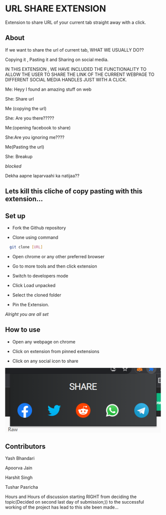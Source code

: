 
# URL SHARE EXTENSION

Extension to share URL of your current tab straight away with a click.




## About


If we want to share the url of current tab, WHAT WE USUALLY DO??

Copying it , Pasting it and Sharing on social media.

IN THIS EXTENSION , WE HAVE INCLUDED THE FUNCTIONALITY TO  ALLOW THE USER TO SHARE THE LINK OF THE CURRENT WEBPAGE TO DIFFERENT SOCIAL MEDIA HANDLES JUST WITH A CLICK.






Me: Heyy I found an amazing stuff on web 

She: Share url

Me (copying the url)

She: Are you there?????

Me:(opening facebook to share)

She:Are you ignoring me????

Me(Pasting the url)

She: Breakup

*blocked*
 
Dekha aapne laparvaahi ka natijaa??


## Lets kill this cliche of copy pasting with this extension...
## Set up


- Fork the Github repository

- Clone using command

```bash
  git clone [URL]
```

- Open chrome or any other preferred browser

- Go to more tools and then click extension


- Switch to developers mode

- Click  Load unpacked 

- Select the cloned folder

- Pin the Extension.

*Alright you are all set*
## How to use

- Open any webpage on chrome

- Click on extension from pinned extensions

- Click on any social icon to share

![My image](ss.png)



  
## Contributors

 Yash Bhandari

 Apoorva Jain 
 
 Harshit Singh 
 
 Tushar Pasricha

 

Hours and Hours of discussion starting RIGHT from deciding the topic(Decided on second last day of submission;)) to the successful working of the project has lead to this site been made...

  
